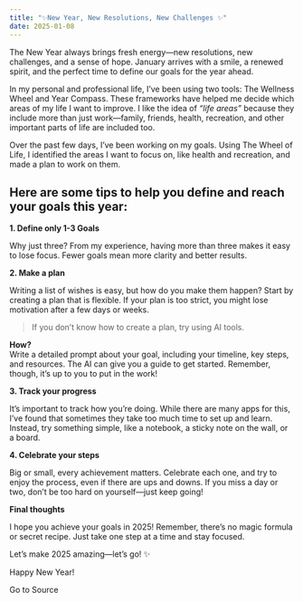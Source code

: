 ```yaml
---
title: "✨New Year, New Resolutions, New Challenges ✨"
date: 2025-01-08
---
```


The New Year always brings fresh energy—new resolutions, new challenges, and a sense of hope. January arrives with a smile, a renewed spirit, and the perfect time to define our goals for the year ahead.

In my personal and professional life, I’ve been using two tools: The Wellness Wheel and Year Compass. These frameworks have helped me decide which areas of my life I want to improve. I like the idea of _“life areas”_ because they include more than just work—family, friends, health, recreation, and other important parts of life are included too.

Over the past few days, I’ve been working on my goals. Using The Wheel of Life, I identified the areas I want to focus on, like health and recreation, and made a plan to work on them.

## Here are some tips to help you define and reach your goals this year:

**1\. Define only 1-3 Goals**

Why just three? From my experience, having more than three makes it easy to lose focus. Fewer goals mean more clarity and better results.

**2\. Make a plan**

Writing a list of wishes is easy, but how do you make them happen? Start by creating a plan that is flexible. If your plan is too strict, you might lose motivation after a few days or weeks.

> If you don’t know how to create a plan, try using AI tools.

**How?**  
Write a detailed prompt about your goal, including your timeline, key steps, and resources. The AI can give you a guide to get started. Remember, though, it’s up to you to put in the work!

**3\. Track your progress**

It’s important to track how you’re doing. While there are many apps for this, I’ve found that sometimes they take too much time to set up and learn. Instead, try something simple, like a notebook, a sticky note on the wall, or a board.

**4\. Celebrate your steps**

Big or small, every achievement matters. Celebrate each one, and try to enjoy the process, even if there are ups and downs. If you miss a day or two, don’t be too hard on yourself—just keep going!

**Final thoughts**

I hope you achieve your goals in 2025! Remember, there’s no magic formula or secret recipe. Just take one step at a time and stay focused.

Let’s make 2025 amazing—let’s go! ✨

Happy New Year!

Go to Source
